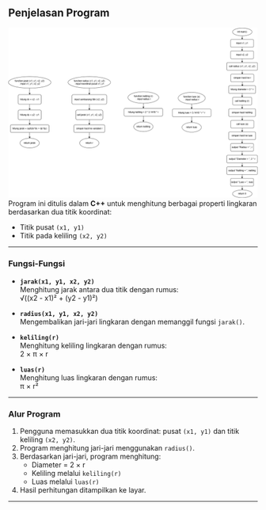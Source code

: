 ## Penjelasan Program
![Flowchart](flowchart_lingkaran.png)
Program ini ditulis dalam **C++** untuk menghitung berbagai properti lingkaran berdasarkan dua titik koordinat:
- Titik pusat `(x1, y1)`
- Titik pada keliling `(x2, y2)`

---

### Fungsi-Fungsi

- **`jarak(x1, y1, x2, y2)`**  
  Menghitung jarak antara dua titik dengan rumus:  
  √((x2 - x1)² + (y2 - y1)²)

- **`radius(x1, y1, x2, y2)`**  
  Mengembalikan jari-jari lingkaran dengan memanggil fungsi `jarak()`.

- **`keliling(r)`**  
  Menghitung keliling lingkaran dengan rumus:  
  2 × π × r

- **`luas(r)`**  
  Menghitung luas lingkaran dengan rumus:  
  π × r²

---

### Alur Program

1. Pengguna memasukkan dua titik koordinat: pusat `(x1, y1)` dan titik keliling `(x2, y2)`.  
2. Program menghitung jari-jari menggunakan `radius()`.  
3. Berdasarkan jari-jari, program menghitung:
   - Diameter = 2 × r  
   - Keliling melalui `keliling(r)`  
   - Luas melalui `luas(r)`  
4. Hasil perhitungan ditampilkan ke layar.

---

